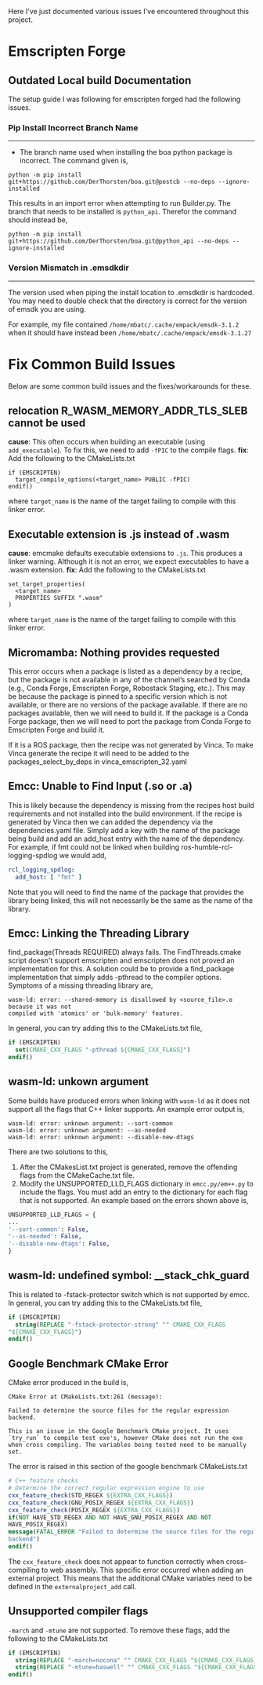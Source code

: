 Here I've just documented various issues I've encountered throughout this project.

# Emscripten Forge

## Outdated Local build Documentation

The setup guide I was following for emscripten forged had the following issues.

### Pip Install Incorrect Branch Name
___
* The branch name used when installing the boa python package is incorrect. The command given is,
```
python -m pip install git+https://github.com/DerThorsten/boa.git@postcb --no-deps --ignore-installed
```

This results in an import error when attempting to run Builder.py. The branch that needs to be installed is `python_api`. Therefor the command should instead be,

```
python -m pip install git+https://github.com/DerThorsten/boa.git@python_api --no-deps --ignore-installed
```

### Version Mismatch in .emsdkdir
___

The version used when piping the install location to .emsdkdir is hardcoded. You may need to double check that the directory is correct for the version of emsdk you are using.

For example, my file contained `/home/mbatc/.cache/empack/emsdk-3.1.2` when it should have instead been `/home/mbatc/.cache/empack/emsdk-3.1.27`


# Fix Common Build Issues

Below are some common build issues and the fixes/workarounds for these.

## relocation R_WASM_MEMORY_ADDR_TLS_SLEB cannot be used

**cause**: This often occurs when building an executable (using `add_executable`). To fix this, we need to add `-fPIC` to the compile flags. 
**fix**: Add the following to the CMakeLists.txt

```
if (EMSCRIPTEN)
  target_compile_options(<target_name> PUBLIC -fPIC)
endif()
```

where `target_name` is the name of the target failing to compile with this linker error.

## Executable extension is .js instead of .wasm

**cause**: emcmake defaults executable extensions to `.js`. This produces a linker warning. Although it is not an error, we expect executables to have a .wasm extension.
**fix**: Add the following to the CMakeLists.txt

```
set_target_properties(
  <target_name>
  PROPERTIES SUFFIX ".wasm"
)
```

where `target_name` is the name of the target failing to compile with this linker error.

## Micromamba: Nothing provides requested <package-name>
This error occurs when a package is listed as a dependency by a recipe, but the package is not
available in any of the channel’s searched by Conda (e.g., Conda Forge, Emscripten Forge,
Robostack Staging, etc.). This may be because the package is pinned to a specific version which is not available, or there are no versions of the package available. If there are no packages available, then we will need to build it. If the package is a Conda Forge
package, then we will need to port the package from Conda Forge to Emscripten Forge and build it.

If it is a ROS package, then the recipe was not generated by Vinca. To make Vinca generate the
recipe it will need to be added to the packages_select_by_deps in vinca_emscripten_32.yaml

## Emcc: Unable to Find Input (.so or .a)
This is likely because the dependency is missing from the recipes host build requirements and not installed into the build environment. If the recipe is generated by Vinca then we can added the dependency via the dependencies.yaml file. Simply add a key with the name of the package being build and add an add_host entry with the name of the dependency. For example, if fmt could not be linked when building ros-humble-rcl-logging-spdlog we would add,

```yaml
rcl_logging_spdlog:
  add_host: [ "fmt" ]
```

Note that you will need to find the name of the package that provides the library being linked, this will not necessarily be the same as the name of the library.

## Emcc: Linking the Threading Library

find_package(Threads REQUIRED) always fails. The FindThreads.cmake script doesn't support
emscripten and emscripten does not proved an implementation for this. A solution could be to
provide a find_package implementation that simply adds -pthread to the compiler options.
Symptoms of a missing threading library are,

```
wasm-ld: error: --shared-memory is disallowed by <source_file>.o because it was not
compiled with 'atomics' or 'bulk-memory' features.
```
In general, you can try adding this to the CMakeLists.txt file,

```cmake
if (EMSCRIPTEN)
  set(CMAKE_CXX_FLAGS "-pthread ${CMAKE_CXX_FLAGS}")
endif()
```

## wasm-ld: unkown argument

Some builds have produced errors when linking with `wasm-ld` as it does not support all the flags that C++ linker supports. An example error output is,
```
wasm-ld: error: unknown argument: --sort-common
wasm-ld: error: unknown argument: --as-needed
wasm-ld: error: unknown argument: --disable-new-dtags
```

There are two solutions to this,
1. After the CMakesList.txt project is generated, remove the offending flags from the
CMakeCache.txt file.
2. Modify the UNSUPPORTED_LLD_FLAGS dictionary in `emcc.py/em++.py` to include the
flags. You must add an entry to the dictionary for each flag that is not supported. An example based on the errors shown above is,
```py
UNSUPPORTED_LLD_FLAGS = {
...
'--sort-common': False,
'--as-needed': False,
'--disable-new-dtags': False,
}
```

## wasm-ld: undefined symbol: __stack_chk_guard
This is related to -fstack-protector switch which is not supported by emcc. In general, you can try adding this to the CMakeLists.txt file,

```cmake
if (EMSCRIPTEN)
  string(REPLACE "-fstack-protector-strong" "" CMAKE_CXX_FLAGS
"${CMAKE_CXX_FLAGS}")
endif()
```
## Google Benchmark CMake Error
CMake error produced in the build is,
```
CMake Error at CMakeLists.txt:261 (message):

Failed to determine the source files for the regular expression backend.

This is an issue in the Google Benchmark CMake project. It uses `try_run` to compile test exe's, however CMake does not run the exe when cross compiling. The variables being tested need to be manually set.
```

The error is raised in this section of the google benchmark CMakeLists.txt
```cmake
# C++ feature checks
# Determine the correct regular expression engine to use
cxx_feature_check(STD_REGEX ${EXTRA_CXX_FLAGS})
cxx_feature_check(GNU_POSIX_REGEX ${EXTRA_CXX_FLAGS})
cxx_feature_check(POSIX_REGEX ${EXTRA_CXX_FLAGS})
if(NOT HAVE_STD_REGEX AND NOT HAVE_GNU_POSIX_REGEX AND NOT
HAVE_POSIX_REGEX)
message(FATAL_ERROR "Failed to determine the source files for the regular expression
backend")
endif()
```

The `cxx_feature_check` does not appear to function correctly when cross-compiling to web
assembly. This specific error occurred when adding an external project. This means that the
additional CMake variables need to be defined in the `externalproject_add` call.

## Unsupported compiler flags
`-march` and `-mtune` are not supported. To remove these flags, add the following to the
CMakeLists.txt
```cmake
if (EMSCRIPTEN)
  string(REPLACE "-march=nocona" "" CMAKE_CXX_FLAGS "${CMAKE_CXX_FLAGS}")
  string(REPLACE "-mtune=haswell" "" CMAKE_CXX_FLAGS "${CMAKE_CXX_FLAGS}")
endif()
```
